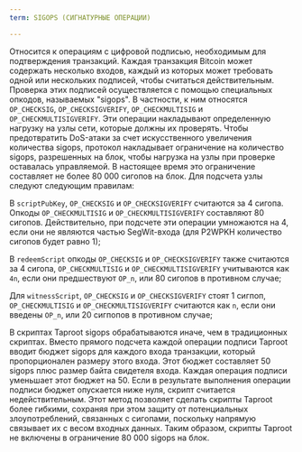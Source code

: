 ```yaml
---
term: SIGOPS (СИГНАТУРНЫЕ ОПЕРАЦИИ)

---
```

Относится к операциям с цифровой подписью, необходимым для подтверждения транзакций. Каждая транзакция Bitcoin может содержать несколько входов, каждый из которых может требовать одной или нескольких подписей, чтобы считаться действительным. Проверка этих подписей осуществляется с помощью специальных опкодов, называемых "sigops". В частности, к ним относятся `OP_CHECKSIG`, `OP_CHECKSIGVERIFY`, `OP_CHECKMULTISIG` и `OP_CHECKMULTISIGVERIFY`. Эти операции накладывают определенную нагрузку на узлы сети, которые должны их проверять. Чтобы предотвратить DoS-атаки за счет искусственного увеличения количества sigops, протокол накладывает ограничение на количество sigops, разрешенных на блок, чтобы нагрузка на узлы при проверке оставалась управляемой. В настоящее время это ограничение составляет не более 80 000 сигопов на блок. Для подсчета узлы следуют следующим правилам:

В `scriptPubKey`, `OP_CHECKSIG` и `OP_CHECKSIGVERIFY` считаются за 4 сигопа. Опкоды `OP_CHECKMULTISIG` и `OP_CHECKMULTISIGVERIFY` составляют 80 сигопов. Действительно, при подсчете эти операции умножаются на 4, если они не являются частью SegWit-входа (для P2WPKH количество сигопов будет равно 1);

В `redeemScript` опкоды `OP_CHECKSIG` и `OP_CHECKSIGVERIFY` также считаются за 4 сигопа, `OP_CHECKMULTISIG` и `OP_CHECKMULTISIGVERIFY` учитываются как `4n`, если они предшествуют `OP_n`, или 80 сигопов в противном случае;

Для `witnessScript`, `OP_CHECKSIG` и `OP_CHECKSIGVERIFY` стоят 1 сигпоп, `OP_CHECKMULTISIG` и `OP_CHECKMULTISIGVERIFY` считаются как `n`, если они введены `OP_n`, или 20 сигпопов в противном случае;

В скриптах Taproot sigops обрабатываются иначе, чем в традиционных скриптах. Вместо прямого подсчета каждой операции подписи Taproot вводит бюджет sigops для каждого входа транзакции, который пропорционален размеру этого входа. Этот бюджет составляет 50 sigops плюс размер байта свидетеля входа. Каждая операция подписи уменьшает этот бюджет на 50. Если в результате выполнения операции подписи бюджет опускается ниже нуля, скрипт считается недействительным. Этот метод позволяет сделать скрипты Taproot более гибкими, сохраняя при этом защиту от потенциальных злоупотреблений, связанных с сигопами, поскольку напрямую связывает их с весом входных данных. Таким образом, скрипты Taproot не включены в ограничение 80 000 sigops на блок.